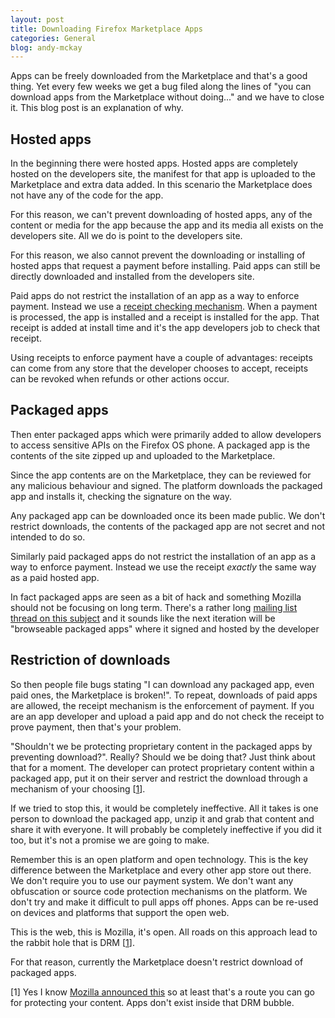 ```yaml
---
layout: post
title: Downloading Firefox Marketplace Apps
categories: General
blog: andy-mckay
---
```


Apps can be freely downloaded from the Marketplace and that's a good thing. Yet every few weeks we get a bug filed along the lines of "you can download apps from the Marketplace without doing..." and we have to close it. This blog post is an explanation of why.

<h2>Hosted apps</h2>

In the beginning there were hosted apps. Hosted apps are completely hosted on the developers site, the manifest for that app is uploaded to the Marketplace and extra data added. In this scenario the Marketplace does not have any of the code for the app.

For this reason, we can't prevent downloading of hosted apps, any of the content or media for the app because the app and its media all exists on the developers site. All we do is point to the developers site.

For this reason, we also cannot prevent the downloading or installing of hosted apps that request a payment before installing. Paid apps can still be directly downloaded and installed from the developers site.

Paid apps do not restrict the installation of an app as a way to enforce payment. Instead we use a <a href="https://wiki.mozilla.org/Apps/WebApplicationReceipt">receipt checking mechanism</a>. When a payment is processed, the app is installed and a receipt is installed for the app. That receipt is added at install time and it's the app developers job to check that receipt.

Using receipts to enforce payment have a couple of advantages: receipts can come from any store that the developer chooses to accept, receipts can be revoked when refunds or other actions occur.

<h2>Packaged apps</h2>

Then enter packaged apps which were primarily added to allow developers to access sensitive APIs on the Firefox OS phone. A packaged app is the contents of the site zipped up and uploaded to the Marketplace.

Since the app contents are on the Marketplace, they can be reviewed for any malicious behaviour and signed. The platform downloads the packaged app and installs it, checking the signature on the way.

Any packaged app can be downloaded once its been made public. We don't restrict downloads, the contents of the packaged app are not secret and not intended to do so.

Similarly paid packaged apps do not restrict the installation of an app as a way to enforce payment. Instead we use the receipt *exactly* the same way as a paid hosted app.

In fact packaged apps are seen as a bit of hack and something Mozilla should not be focusing on long term. There's a rather long <a href="https://www.mail-archive.com/dev-b2g@lists.mozilla.org/msg10022.html">mailing list thread on this subject</a> and it sounds like the next iteration will be "browseable packaged apps" where it signed and hosted by the developer

<h2>Restriction of downloads</h2>

So then people file bugs stating "I can download any packaged app, even paid ones, the Marketplace is broken!". To repeat, downloads of paid apps are allowed, the receipt mechanism is the enforcement of payment. If you are an app developer and upload a paid app and do not check the receipt to prove payment, then that's your problem.

"Shouldn't we be protecting proprietary content in the packaged apps by preventing download?". Really? Should we be doing that? Just think about that for a moment. The developer can protect proprietary content within a packaged app, put it on their server and restrict the download through a mechanism of your choosing [<a href="#1">1</a>].

If we tried to stop this, it would be completely ineffective. All it takes is one person to download the packaged app, unzip it and grab that content and share it with everyone. It will probably be completely ineffective if you did it too, but it's not a promise we are going to make.

Remember this is an open platform and open technology. This is the key difference between the Marketplace and every other app store out there. We don't require you to use our payment system. We don't want any obfuscation or source code protection mechanisms on the platform. We don't try and make it difficult to pull apps off phones. Apps can be re-used on devices and platforms that support the open web.

This is the web, this is Mozilla, it's open. All roads on this approach lead to the rabbit hole that is DRM [<a href="#1">1</a>].

For that reason, currently the Marketplace doesn't restrict download of packaged apps.

[<a name="1">1</a>] Yes I know <a href="https://blog.mozilla.org/blog/2014/05/14/drm-and-the-challenge-of-serving-users/">Mozilla announced this</a> so at least that's a route you can go for protecting your content. Apps don't exist inside that DRM bubble.
